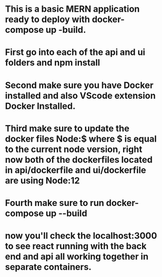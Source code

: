 # This is a basic MERN application ready to deploy with docker-compose up -build. 

# First go into each of the api and ui folders and npm install 
# Second make sure you have Docker installed and also VScode extension Docker Installed.

# Third make sure to update the docker files Node:$  where $ is equal to the current node version, right now both of the dockerfiles located in api/dockerfile and ui/dockerfile are using Node:12

# Fourth make sure to run docker-compose up --build 

# now you'll check the localhost:3000 to see react running with the back end and api all working together in separate containers. 